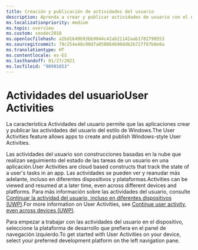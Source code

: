 ```yaml
---
title: Creación y publicación de actividades del usuario
description: Aprenda a crear y publicar actividades de usuario con el estilo de Windows. Las actividades del usuario son construcciones basadas en la nube que realizan seguimiento del estado de las tareas de un usuario en una aplicación.
ms.localizationpriority: medium
ms.topic: overview
ms.custom: seodec2018
ms.openlocfilehash: a2bd1649b93bb9044c42ab21142aab1782790553
ms.sourcegitcommit: 79c254e48c00d7a050864b90ddb2b727f67b0e8a
ms.translationtype: HT
ms.contentlocale: es-ES
ms.lasthandoff: 01/27/2021
ms.locfileid: "98901653"
---
```

# <a name="user-activities"></a><span data-ttu-id="3d92a-104">Actividades del usuario</span><span class="sxs-lookup"><span data-stu-id="3d92a-104">User Activities</span></span>

<span data-ttu-id="3d92a-105">La característica Actividades del usuario permite que las aplicaciones crear y publicar las actividades del usuario del estilo de Windows.</span><span class="sxs-lookup"><span data-stu-id="3d92a-105">The User Activities feature allows apps to create and publish Windows-style User Activities.</span></span>

<span data-ttu-id="3d92a-106">Las actividades del usuario son construcciones basadas en la nube que realizan seguimiento del estado de las tareas de un usuario en una aplicación.</span><span class="sxs-lookup"><span data-stu-id="3d92a-106">User Activities are cloud based constructs that track the state of a user's tasks in an app.</span></span> <span data-ttu-id="3d92a-107">Las actividades se pueden ver y reanudar más adelante, incluso en diferentes dispositivos y plataformas.</span><span class="sxs-lookup"><span data-stu-id="3d92a-107">Activities can be viewed and resumed at a later time, even across different devices and platforms.</span></span> <span data-ttu-id="3d92a-108">Para más información sobre las actividades del usuario, consulte [Continuar la actividad del usuario, incluso en diferentes dispositivos (UWP)](/windows/uwp/launch-resume/useractivities).</span><span class="sxs-lookup"><span data-stu-id="3d92a-108">For more information on User Activities, see [Continue user activity, even across devices (UWP)](/windows/uwp/launch-resume/useractivities).</span></span>

<span data-ttu-id="3d92a-109">Para empezar a trabajar con las actividades del usuario en el dispositivo, seleccione la plataforma de desarrollo que prefiera en el panel de navegación izquierdo.</span><span class="sxs-lookup"><span data-stu-id="3d92a-109">To get started with User Activities on your device, select your preferred development platform on the left navigation pane.</span></span>